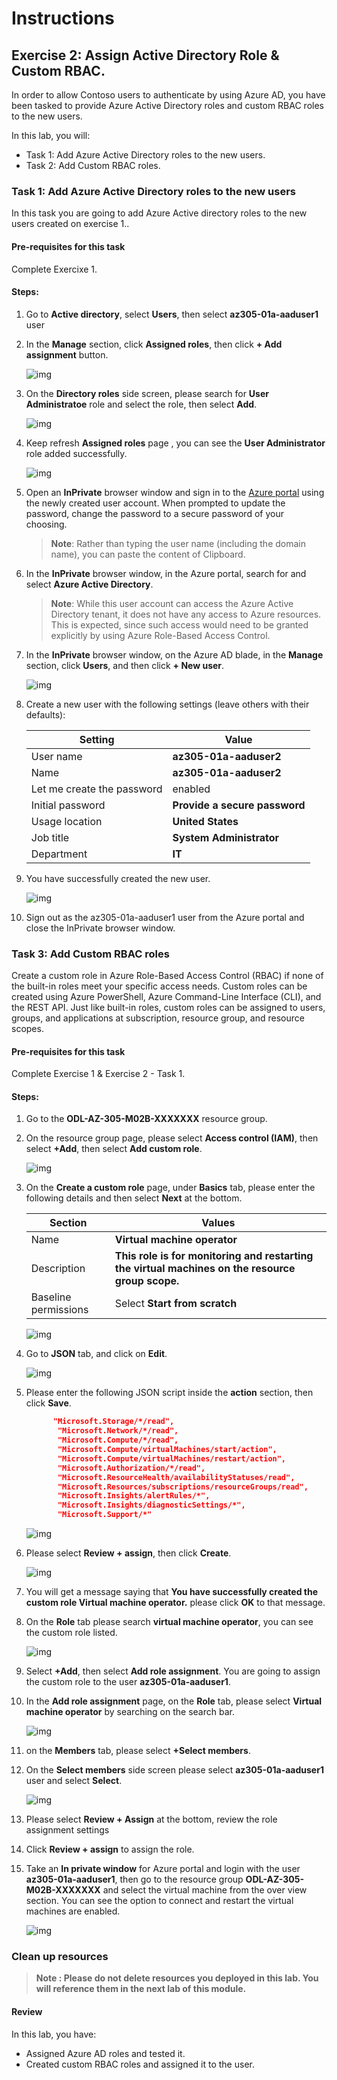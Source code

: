 # Instructions

## Exercise 2: Assign Active Directory Role & Custom RBAC.

In order to allow Contoso users to authenticate by using Azure AD, you have been tasked to provide Azure Active Directory roles  and custom RBAC roles to the new users.

In this lab, you will:

+ Task 1: Add Azure Active Directory roles to the new users.
+ Task 2: Add Custom RBAC roles.

### Task 1: Add Azure Active Directory roles to the new users

In this task you are going to add Azure Active directory roles to the new users created on exercise 1..

#### Pre-requisites for this task

Complete Exercixe 1.

#### Steps:

1. Go to **Active directory**, select **Users**, then select **az305-01a-aaduser1** user

2. In the **Manage** section, click **Assigned roles**, then click **+ Add assignment** button.

    ![img](../media/nuse5.png)

3. On the **Directory roles** side screen, please search for **User Administratoe** role and select the role, then select **Add**.

    ![img](../media/nuse6.png)

4. Keep refresh **Assigned roles** page , you can see the **User Administrator** role added successfully.

    ![img](../media/nuse7.png)

5. Open an **InPrivate** browser window and sign in to the [Azure portal](https://portal.azure.com) using the newly created user account. When prompted to update the password, change the password to a secure password of your choosing. 

    >**Note**: Rather than typing the user name (including the domain name), you can paste the content of Clipboard.

6. In the **InPrivate** browser window, in the Azure portal, search for and select **Azure Active Directory**.

    >**Note**: While this user account can access the Azure Active Directory tenant, it does not have any access to Azure resources. This is expected, since such access would need to be granted explicitly by using Azure Role-Based Access Control. 

7. In the **InPrivate** browser window, on the Azure AD blade, in the **Manage** section, click **Users**, and then click **+ New user**.

    ![img](../media/nuse8.png)

8. Create a new user with the following settings (leave others with their defaults):

    | Setting | Value |
    | --- | --- |
    | User name | **az305-01a-aaduser2** |
    | Name | **az305-01a-aaduser2** |
    | Let me create the password | enabled |
    | Initial password | **Provide a secure password** |
    | Usage location | **United States** |
    | Job title | **System Administrator** |
    | Department | **IT** |

9. You have successfully created the new user.

    ![img](../media/nuse9.png)

10. Sign out as the az305-01a-aaduser1 user from the Azure portal and close the InPrivate browser window.

### Task 3: Add Custom RBAC roles

Create a custom role in Azure Role-Based Access Control (RBAC) if none of the built-in roles meet your specific access needs. Custom roles can be created using Azure PowerShell, Azure Command-Line Interface (CLI), and the REST API. Just like built-in roles, custom roles can be assigned to users, groups, and applications at subscription, resource group, and resource scopes.

#### Pre-requisites for this task

Complete Exercise 1 & Exercise 2 - Task 1.

#### Steps:

1. Go to the **ODL-AZ-305-M02B-XXXXXXX** resource group.

2. On the resource group page, please select **Access control (IAM)**, then select **+Add**, then select **Add custom role**.

    ![img](../media/custr1.png)

3. On the **Create a custom role** page, under **Basics** tab,  please enter the following details and then select **Next** at the bottom.

   | Section | Values |
   | ------- | ------ |
   | Name | **Virtual machine operator** |
   | Description | **This role is for monitoring and restarting the virtual machines on the resource group scope.** |
   | Baseline permissions | Select **Start from scratch** |
   
    ![img](../media/custr2.png)  

4. Go to **JSON** tab, and click on **Edit**.

    ![img](../media/custr3a.png)  

5. Please enter the following JSON script inside the **action** section, then click **Save**.

   ```JSON
         "Microsoft.Storage/*/read",
          "Microsoft.Network/*/read",
          "Microsoft.Compute/*/read",
          "Microsoft.Compute/virtualMachines/start/action",
          "Microsoft.Compute/virtualMachines/restart/action",
          "Microsoft.Authorization/*/read",
          "Microsoft.ResourceHealth/availabilityStatuses/read",
          "Microsoft.Resources/subscriptions/resourceGroups/read",
          "Microsoft.Insights/alertRules/*",
          "Microsoft.Insights/diagnosticSettings/*",
          "Microsoft.Support/*"
   ```
   
     ![img](../media/custr4a.png)  
   
6. Please select **Review + assign**, then click **Create**.

    ![img](../media/custr5.png) 

7. You will get a message saying that **You have successfully created the custom role Virtual machine operator.** please click **OK** to that message.

8. On the **Role** tab please search **virtual machine operator**, you can see the custom role listed.

    ![img](../media/custr6.png)

9. Select **+Add**, then select **Add role assignment**. You are going to assign the custom role to the user **az305-01a-aaduser1**.

10. In the **Add role assignment** page, on the **Role** tab, please select **Virtual machine operator** by searching on the search bar.

    ![img](../media/custr7.png)

11. on the **Members** tab, please select **+Select members**.

12. On the **Select members** side screen please select **az305-01a-aaduser1** user and select **Select**.

    ![img](../media/custr8.png)

13. Please select **Review + Assign** at the bottom, review the role assignment settings

14. Click **Review + assign** to assign the role.

15. Take an **In private window** for Azure portal and login with the user **az305-01a-aaduser1**, then go to the resource group **ODL-AZ-305-M02B-XXXXXXX** and select the virtual machine from the over view section. You can see the option to connect and restart the virtual machines are enabled.

    ![img](../media/custr9.png)
    
### Clean up resources

>**Note : Please do not delete resources you deployed in this lab. You will reference them in the next lab of this module.**

#### Review

In this lab, you have:

- Assigned Azure AD roles and tested it.
- Created custom RBAC roles and assigned it to the user.    
